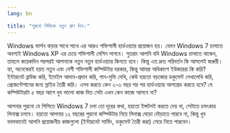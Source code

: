 ```yaml
---
lang: bn

title: "পুরনো পিসিকে নতুন প্রাণ দিন।"
---
```


Windows ভার্সন বাড়ার সাথে সাথে এর আরও শক্তিশালী হার্ডওয়্যার প্রয়োজন হয়। যেমন  Windows 7 চালাতে অবশ্যই Windows XP এর চেয়ে শক্তিশালী মেশিন লাগবে। সুতরাং আপনি যদি Windows চালাতে থাকেন, তাহলে কয়েকদিন পরপরই আপনাকে নতুন নতুন হার্ডওয়্যার কিনতে হবে। কিন্তু এত দ্রুত পরিবর্তন কি আসলেই জরুরী। হ্যা, অনেকেরই হয়ত নতুন এবং বেশী শক্তিশালী কম্পিউটার দরকার, কিন্তু আমরা অধিকাংশ ইউজাররা কি করি? ইন্টারনেট ব্রাউজ করি, ইমেইল আদান-প্রদান করি, গান-মুভি দেখি, কেউ হয়তো বড়জোর ডকুমেন্ট লেখালেখি করি, প্রেজেন্টেশানের জন্য স্লাইড তৈরী করি। এসব করতে কেন ২-৩ বছর পর পর হার্ডওয়্যার আপগ্রেড করতে হবে? যে কম্পিউটারটা ৫ বছর আগে খুব ভালো কাজ দিত সেটা এখন কেন কাজে আসবে না?

আপনার পুরনো যে পিসিতে Windows 7 চলা তো দূরের কথা, হয়তো ইন্সটলই করতে দেয় না, সেটাতে চমৎকার লিনাক্স চলবে। হয়তো আপনার ১২ বছরের পুরনো কম্পিউটার নিয়ে লিনাক্স ঘোড়া দৌড়াতে পারবে না, কিন্তু খুব ভালভাবেই আপনি প্রয়োজনীয় কাজগুলো (ইন্টারনেট সার্ফিং, ডকুমেন্ট তৈরী করা) সেরে নিতে পারবেন।





